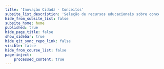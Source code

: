 ```yaml
---
title: 'Inovação Cidadã - Conceitos'
subsite_list_description: 'Seleção de recursos educacionais sobre conceitos de inovação cidadã'
hide_from_subsite_list: false
subsite_home: home
published: true
hide_page_title: false
show_sidebar: true
hide_git_sync_repo_link: false
visible: false
hide_from_course_list: false
page-inject:
    processed_content: true
---
```


